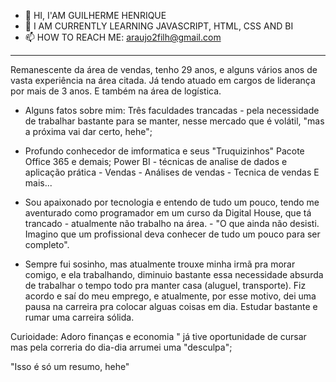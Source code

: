 - 👋 HI, I'AM GUILHERME HENRIQUE
- 🌱 I AM CURRENTLY LEARNING JAVASCRIPT, HTML, CSS AND BI 
- 📫 HOW TO REACH ME: araujo2filh@gmail.com

-------------------------------------------------------------------------------------------------------------------------------------------
Remanescente da área de vendas, tenho 29 anos, e alguns vários anos de vasta experiência na área citada. Já tendo atuado em cargos de liderança por mais de 3 anos. E também na área de logística. 

- Alguns fatos sobre mim:
Três faculdades trancadas - pela necessidade de trabalhar bastante para se manter, nesse mercado que é volátil, "mas a próxima vai dar certo, hehe";

- Profundo conhecedor de imformatica e seus "Truquizinhos" 
Pacote Office 365 e demais;
Power BI - técnicas de analise de dados e aplicação prática -
Vendas -
Análises de vendas -
Tecnica de vendas
E mais...

- Sou apaixonado por tecnologia e entendo de tudo um pouco, tendo me aventurado como programador em um curso da Digital House, que tá trancado - atualmente não trabalho na área. -
"O que ainda não desisti. Imagino que um profissional deva conhecer de tudo um pouco para ser completo".

- Sempre fui sosinho, mas atualmente trouxe minha irmã pra morar comigo, e ela trabalhando, diminuio bastante essa necessidade absurda de trabalhar o tempo todo pra manter casa (aluguel, transporte). 
Fiz acordo e saí do meu emprego, e atualmente, por esse motivo, dei uma pausa na carreira pra colocar alguas coisas em dia. Estudar bastante e rumar uma carreira sólida.

Curioidade: Adoro finanças e economia " já tive oportunidade de cursar mas pela correria do dia-dia arrumei uma "desculpa";

"Isso é só um resumo, hehe" 
